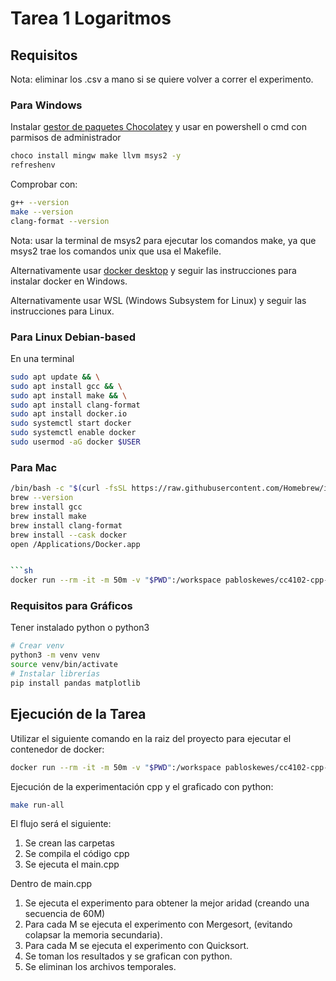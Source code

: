 # Tarea 1 Logaritmos

## Requisitos

Nota: eliminar los .csv a mano si se quiere volver a correr el experimento.

### Para Windows

Instalar [gestor de paquetes Chocolatey](https://chocolatey.org/install#individual) y usar en powershell o cmd con parmisos de administrador

```sh
choco install mingw make llvm msys2 -y
refreshenv
```

Comprobar con:

```sh
g++ --version
make --version
clang-format --version
```

Nota: usar la terminal de msys2 para ejecutar los comandos make, ya que msys2 trae los comandos unix que usa el Makefile.

Alternativamente usar [docker desktop](https://docs.docker.com/desktop/setup/install/windows-install/) y seguir las instrucciones para instalar docker en Windows.

Alternativamente usar WSL (Windows Subsystem for Linux) y seguir las instrucciones para Linux.

### Para Linux Debian-based

En una terminal

```sh
sudo apt update && \
sudo apt install gcc && \
sudo apt install make && \
sudo apt install clang-format
sudo apt install docker.io
sudo systemctl start docker
sudo systemctl enable docker
sudo usermod -aG docker $USER
```

### Para Mac

````sh
/bin/bash -c "$(curl -fsSL https://raw.githubusercontent.com/Homebrew/install/HEAD/install.sh)"
brew --version
brew install gcc
brew install make
brew install clang-format
brew install --cask docker
open /Applications/Docker.app


```sh
docker run --rm -it -m 50m -v "$PWD":/workspace pabloskewes/cc4102-cpp-env bash
````

### Requisitos para Gráficos

Tener instalado python o python3

```sh
# Crear venv
python3 -m venv venv
source venv/bin/activate
# Instalar librerías
pip install pandas matplotlib
```

## Ejecución de la Tarea

Utilizar el siguiente comando en la raiz del proyecto para ejecutar el contenedor de docker:

```sh
docker run --rm -it -m 50m -v "$PWD":/workspace pabloskewes/cc4102-cpp-env bash
```

Ejecución de la experimentación cpp y el graficado con python:

```sh
make run-all
```

El flujo será el siguiente:

1. Se crean las carpetas
2. Se compila el código cpp
3. Se ejecuta el main.cpp

Dentro de main.cpp

1. Se ejecuta el experimento para obtener la mejor aridad (creando una secuencia de 60M)
2. Para cada M se ejecuta el experimento con Mergesort, (evitando colapsar la memoria secundaria).
3. Para cada M se ejecuta el experimento con Quicksort.
4. Se toman los resultados y se grafican con python.
5. Se eliminan los archivos temporales.
